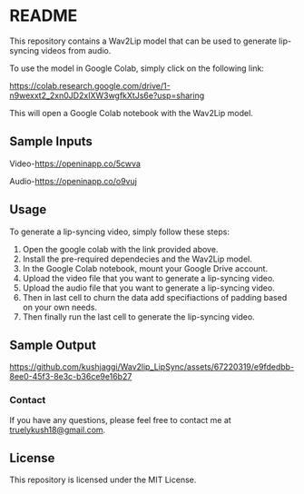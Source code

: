 # README

This repository contains a Wav2Lip model that can be used to generate lip-syncing videos from audio.

To use the model in Google Colab, simply click on the following link:

https://colab.research.google.com/drive/1-n9wexxt2_2xn0JD2xIXW3wgfkXtJs6e?usp=sharing

This will open a Google Colab notebook with the Wav2Lip model.

## Sample Inputs

Video-https://openinapp.co/5cwva 

Audio-https://openinapp.co/o9vuj

## Usage

To generate a lip-syncing video, simply follow these steps:

1. Open the google colab with the link provided above.
2. Install the pre-required dependecies and the Wav2Lip model.
3. In the Google Colab notebook, mount your Google Drive account.
4. Upload the video file that you want to generate a lip-syncing video.
5. Upload the audio file that you want to generate a lip-syncing video.
6. Then in last cell to churn the data add specifiactions of padding based on your own needs.
7. Then finally run the last cell  to generate the lip-syncing video. 

## Sample Output

https://github.com/kushjaggi/Wav2lip_LipSync/assets/67220319/e9fdedbb-8ee0-45f3-8e3c-b36ce9e16b27

### Contact

If you have any questions, please feel free to contact me at truelykush18@gmail.com.


## License

This repository is licensed under the MIT License.
